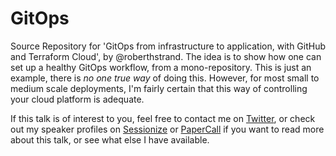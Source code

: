 # GitOps
Source Repository for 'GitOps from infrastructure to application, with GitHub and Terraform Cloud', by @roberthstrand. The idea is to show how one can set up a healthy GitOps workflow, from a mono-repository. This is just an example, there is _no one true way_ of doing this. However, for most small to medium scale deployments, I'm fairly certain that this way of controlling your cloud platform is adequate.

If this talk is of interest to you, feel free to contact me on [Twitter](https://twitter.com/roberthtweets), or check out my speaker profiles on [Sessionize](https://sessionize.com/roberth-strand/) or [PaperCall](https://www.papercall.io/speakers/robstr) if you want to read more about this talk, or see what else I have available.
